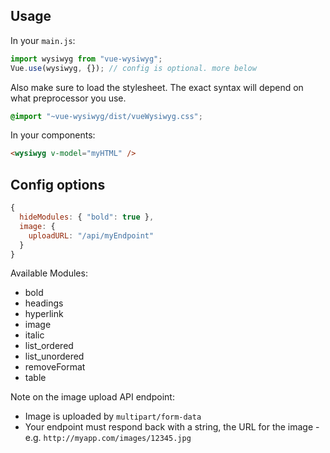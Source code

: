 ## Usage

In your `main.js`:

```js
import wysiwyg from "vue-wysiwyg";
Vue.use(wysiwyg, {}); // config is optional. more below
```

Also make sure to load the stylesheet.
The exact syntax will depend on what preprocessor you use.

```css
@import "~vue-wysiwyg/dist/vueWysiwyg.css";
```

In your components:
```html
<wysiwyg v-model="myHTML" />
```

## Config options

```js
{
  hideModules: { "bold": true },
  image: {
    uploadURL: "/api/myEndpoint"
  }
}
```
Available Modules:
- bold
- headings
- hyperlink
- image
- italic
- list_ordered
- list_unordered
- removeFormat
- table

Note on the image upload API endpoint:
- Image is uploaded by `multipart/form-data`
- Your endpoint must respond back with a string, the URL for the image - e.g. `http://myapp.com/images/12345.jpg`
